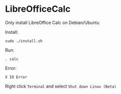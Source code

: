 # LibreOfficeCalc

Only install LibreOffice Calc on Debian/Ubuntu

Install:

	sudo ./install.sh

Run:

	. calc

Error:

	X IO Error

Right click `Terminal` and select `Shut down Linux (Beta)`
